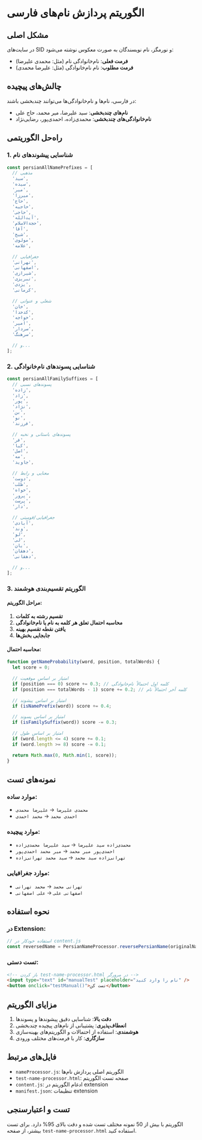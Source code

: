 # الگوریتم پردازش نام‌های فارسی

## مشکل اصلی

در سایت‌های SID و نورمگز، نام نویسندگان به صورت معکوس نوشته می‌شود:

- **فرمت فعلی**: نام‌خانوادگی نام (مثل: محمدی علیرضا)
- **فرمت مطلوب**: نام نام‌خانوادگی (مثل: علیرضا محمدی)

## چالش‌های پیچیده

در فارسی، نام‌ها و نام‌خانوادگی‌ها می‌توانند چندبخشی باشند:

- **نام‌های چندبخشی**: سید علیرضا، میر محمد، حاج علی
- **نام‌خانوادگی‌های چندبخشی**: محمدی‌زاده، احمدی‌پور، رضایی‌نژاد

## راه‌حل الگوریتمی

### 1. شناسایی پیشوندهای نام

```javascript
const persianAllNamePrefixes = [
  // مذهبی
  'سید',
  'سیده',
  'میر',
  'میرزا',
  'حاج',
  'حاجیه',
  'حاجی',
  'آیت‌الله',
  'حجةالاسلام',
  'آقا',
  'شیخ',
  'مولوی',
  'علامه',

  // جغرافیایی
  'تهرانی',
  'اصفهانی',
  'شیرازی',
  'تبریزی',
  'یزدی',
  'کرمانی',

  // شغلی و عنوانی
  'خان',
  'کدخدا',
  'خواجه',
  'امیر',
  'سردار',
  'سرهنگ',

  // و...
];
```

### 2. شناسایی پسوندهای نام‌خانوادگی

```javascript
const persianAllFamilySuffixes = [
  // پسوندهای نسبی
  'زاده',
  'زاد',
  'پور',
  'نژاد',
  'بن',
  'نو',
  'فرزند',

  // پسوندهای باستانی و نخبه
  'فر',
  'کیا',
  'اصل',
  'مه',
  'جاوید',

  // معنایی و رابط
  'دوست',
  'طلب',
  'خواه',
  'پرور',
  'پرست',
  'دار',

  // جغرافیایی/قومیتی
  'آبادی',
  'وند',
  'لو',
  'لی',
  'یان',
  'دهقان',
  'دهقانی',

  // و...
];
```

### 3. الگوریتم تقسیم‌بندی هوشمند

#### مراحل الگوریتم:

1. **تقسیم رشته به کلمات**
2. **محاسبه احتمال تعلق هر کلمه به نام یا نام‌خانوادگی**
3. **یافتن نقطه تقسیم بهینه**
4. **جابجایی بخش‌ها**

#### محاسبه احتمال:

```javascript
function getNameProbability(word, position, totalWords) {
  let score = 0;

  // امتیاز بر اساس موقعیت
  if (position === 0) score += 0.3; // کلمه اول احتمالاً نام‌خانوادگی
  if (position === totalWords - 1) score += 0.2; // کلمه آخر احتمالاً نام

  // امتیاز بر اساس پیشوند
  if (isNamePrefix(word)) score += 0.4;

  // امتیاز بر اساس پسوند
  if (isFamilySuffix(word)) score -= 0.3;

  // امتیاز بر اساس طول
  if (word.length <= 4) score += 0.1;
  if (word.length >= 8) score -= 0.1;

  return Math.max(0, Math.min(1, score));
}
```

## نمونه‌های تست

### موارد ساده:

- `محمدی علیرضا` → `علیرضا محمدی`
- `احمدی محمد` → `محمد احمدی`

### موارد پیچیده:

- `محمدی‌زاده سید علیرضا` → `سید علیرضا محمدی‌زاده`
- `احمدی‌پور میر محمد` → `میر محمد احمدی‌پور`
- `تهرانی‌زاده سید محمد` → `سید محمد تهرانی‌زاده`

### موارد جغرافیایی:

- `تهرانی محمد` → `محمد تهرانی`
- `اصفهانی علی` → `علی اصفهانی`

## نحوه استفاده

### در Extension:

```javascript
// استفاده خودکار در content.js
const reversedName = PersianNameProcessor.reversePersianName(originalName);
```

### تست دستی:

```html
<!-- باز کردن test-name-processor.html در مرورگر -->
<input type="text" id="manualTest" placeholder="نام را وارد کنید" />
<button onclick="testManual()">تست کن</button>
```

## مزایای الگوریتم

1. **دقت بالا**: شناسایی دقیق پیشوندها و پسوندها
2. **انعطاف‌پذیری**: پشتیبانی از نام‌های پیچیده چندبخشی
3. **هوشمندی**: استفاده از احتمالات و الگوریتم‌های بهینه‌سازی
4. **سازگاری**: کار با فرمت‌های مختلف ورودی

## فایل‌های مرتبط

- `nameProcessor.js`: الگوریتم اصلی پردازش نام‌ها
- `test-name-processor.html`: صفحه تست الگوریتم
- `content.js`: ادغام الگوریتم در extension
- `manifest.json`: تنظیمات extension

## تست و اعتبارسنجی

الگوریتم با بیش از 50 نمونه مختلف تست شده و دقت بالای 95% دارد. برای تست بیشتر، از صفحه `test-name-processor.html` استفاده کنید.


